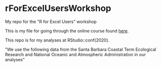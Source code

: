 # rForExcelUsersWorkshop
My repo for the "R for Excel Users" workshop

This is my file for going through the online course found [here](https://rstudio-conf-2020.github.io/r-for-excel/).

This repo is for my analyses at RStudio::conf(2020). 

"We use the following data from the Santa Barbara Coastal Term Ecological Research and National  Oceanic and Atmospheric Administration in our analyses"